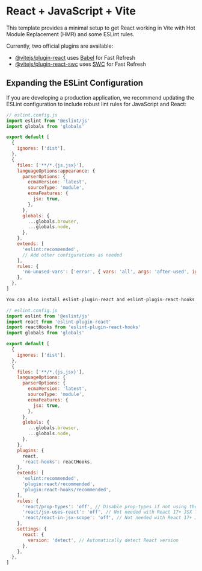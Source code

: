 # React + JavaScript + Vite

This template provides a minimal setup to get React working in Vite with Hot Module Replacement (HMR) and some ESLint rules.

Currently, two official plugins are available:

- [@vitejs/plugin-react](https://github.com/vitejs/vite-plugin-react/blob/main/packages/plugin-react) uses [Babel](https://babeljs.io/) for Fast Refresh
- [@vitejs/plugin-react-swc](https://github.com/vitejs/vite-plugin-react/blob/main/packages/plugin-react-swc) uses [SWC](https://swc.rs/) for Fast Refresh

## Expanding the ESLint Configuration

If you are developing a production application, we recommend updating the ESLint configuration to include robust lint rules for JavaScript and React:

```javascript
// eslint.config.js
import eslint from '@eslint/js'
import globals from 'globals'

export default [
  {
    ignores: ['dist'],
  },
  {
    files: ['**/*.{js,jsx}'],
    languageOptions:appearance: {
      parserOptions: {
        ecmaVersion: 'latest',
        sourceType: 'module',
        ecmaFeatures: {
          jsx: true,
        },
      },
      globals: {
        ...globals.browser,
        ...globals.node,
      },
    },
    extends: [
      'eslint:recommended',
      // Add other configurations as needed
    ],
    rules: {
      'no-unused-vars': ['error', { vars: 'all', args: 'after-used', ignoreRestSiblings: false }],
    },
  },
]

You can also install eslint-plugin-react and eslint-plugin-react-hooks for React-specific lint rules:

// eslint.config.js
import eslint from '@eslint/js'
import react from 'eslint-plugin-react'
import reactHooks from 'eslint-plugin-react-hooks'
import globals from 'globals'

export default [
  {
    ignores: ['dist'],
  },
  {
    files: ['**/*.{js,jsx}'],
    languageOptions: {
      parserOptions: {
        ecmaVersion: 'latest',
        sourceType: 'module',
        ecmaFeatures: {
          jsx: true,
        },
      },
      globals: {
        ...globals.browser,
        ...globals.node,
      },
    },
    plugins: {
      react,
      'react-hooks': reactHooks,
    },
    extends: [
      'eslint:recommended',
      'plugin:react/recommended',
      'plugin:react-hooks/recommended',
    ],
    rules: {
      'react/prop-types': 'off', // Disable prop-types if not using them
      'react/jsx-uses-react': 'off', // Not needed with React 17+ JSX Transform
      'react/react-in-jsx-scope': 'off', // Not needed with React 17+ JSX Transform
    },
    settings: {
      react: {
        version: 'detect', // Automatically detect React version
      },
    },
  },
]